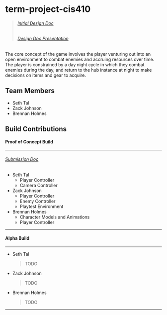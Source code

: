 # term-project-cis410
> ###### [Initial Design Doc](https://docs.google.com/document/d/1i97F0UeyWXsE-2tPF3oNOmcoxMoL6hpat1AR9v_a3LM/edit?usp=sharing "Design Doc")
>
> ###### [Design Doc Presentation](https://docs.google.com/presentation/d/1YA01ilMMXuvtRIrnr9kAeO3qlrZf2egFY7HplSGmm-Q/edit?usp=sharing "Presentation")
The core concept of the game involves the player venturing out into an open environment to combat enemies and accruing resources over time. The player is constrained by a day night cycle in which they combat enemies during the day, and return to the hub instance at night to make decisions on items and gear to acquire.

## Team Members
  * Seth Tal
  * Zack Johnson
  * Brennan Holmes

## Build Contributions

#### Proof of Concept Build
---
###### [Submission Doc](https://docs.google.com/document/d/1zmiD56hhCFNOTp7yyA7xTGTJVNLScY67CEVMH6y1p7I/edit?usp=sharing "Submission Doc")
   * Seth Tal
      * Player Controller
      * Camera Controller
   * Zack Johnson
      * Player Controller
      * Enemy Controller
      * Playtest Environment
   * Brennan Holmes
      * Character Models and Animations
      * Player Controller
---

#### Alpha Build
---
   * Seth Tal
      > TODO
   * Zack Johnson
      > TODO
   * Brennan Holmes
      > TODO
---
